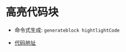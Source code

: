 
# 高亮代码块

- 命令式生成:  `generateblock hightlightCode`

- [代码地址](https://github.com/yitjhy/generate-block-static-site/tree/master/docs/hightlightCode/demo)

